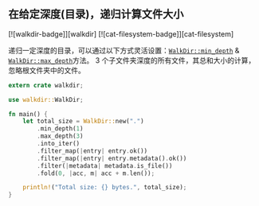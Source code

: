 ## 在给定深度(目录)，递归计算文件大小

[![walkdir-badge]][walkdir] [![cat-filesystem-badge]][cat-filesystem]

递归一定深度的目录，可以通过以下方式灵活设置：[`WalkDir::min_depth`] & [`WalkDir::max_depth`]方法。 3 个子文件夹深度的所有文件，其总和大小的计算，忽略根文件夹中的文件。

```rust
extern crate walkdir;

use walkdir::WalkDir;

fn main() {
    let total_size = WalkDir::new(".")
        .min_depth(1)
        .max_depth(3)
        .into_iter()
        .filter_map(|entry| entry.ok())
        .filter_map(|entry| entry.metadata().ok())
        .filter(|metadata| metadata.is_file())
        .fold(0, |acc, m| acc + m.len());

    println!("Total size: {} bytes.", total_size);
}
```

[`walkdir::max_depth`]: https://docs.rs/walkdir/*/walkdir/struct.WalkDir.html#method.max_depth
[`walkdir::min_depth`]: https://docs.rs/walkdir/*/walkdir/struct.WalkDir.html#method.min_depth
